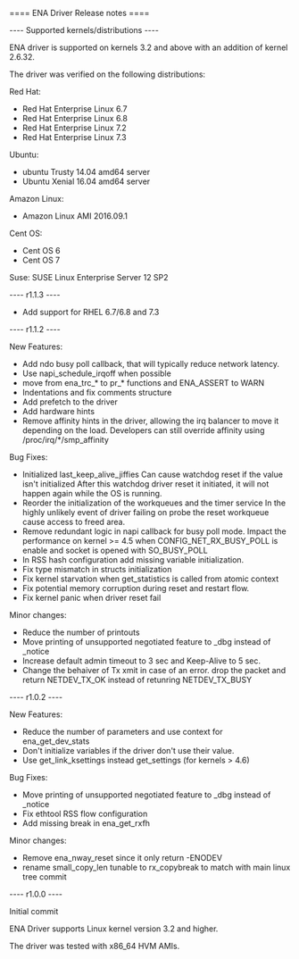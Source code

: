 ==== ENA Driver Release notes ====


---- Supported kernels/distributions ----

ENA driver is supported on kernels 3.2 and above
with an addition of kernel 2.6.32.

The driver was verified on the following distributions:

Red Hat:
* Red Hat Enterprise Linux 6.7
* Red Hat Enterprise Linux 6.8
* Red Hat Enterprise Linux 7.2
* Red Hat Enterprise Linux 7.3

Ubuntu:
* ubuntu Trusty 14.04 amd64 server
* Ubuntu Xenial 16.04 amd64 server

Amazon Linux:
* Amazon Linux AMI 2016.09.1

Cent OS:
* Cent OS 6
* Cent OS 7

Suse:
SUSE Linux Enterprise Server 12 SP2


---- r1.1.3 ----
* Add support for RHEL 6.7/6.8 and 7.3

---- r1.1.2 ----

New Features:
* Add ndo busy poll callback, that will typically reduce network latency.
* Use napi_schedule_irqoff when possible
* move from ena_trc_* to pr_* functions and ENA_ASSERT to WARN
* Indentations and fix comments structure
* Add prefetch to the driver
* Add hardware hints
* Remove affinity hints in the driver, allowing the irq balancer to move
	it depending on the load.
	Developers can still override affinity using /proc/irq/*/smp_affinity

Bug Fixes:
* Initialized last_keep_alive_jiffies
	Can cause watchdog reset if the value isn't initialized
	After this watchdog driver reset it initiated, it will not happen again
	while the OS is running.
* Reorder the initialization of the workqueues and the timer service
	In the highly unlikely event of driver failing on probe the reset workqueue
	cause access to freed area.
* Remove redundant logic in napi callback for busy poll mode.
	Impact the performance on kernel >= 4.5 when CONFIG_NET_RX_BUSY_POLL is enable
		and socket is opened with SO_BUSY_POLL
* In RSS hash configuration add missing variable initialization.
* Fix type mismatch in structs initialization
* Fix kernel starvation when get_statistics is called from atomic context
* Fix potential memory corruption during reset and restart flow.
* Fix kernel panic when driver reset fail

Minor changes:
* Reduce the number of printouts
* Move printing of unsupported negotiated feature to _dbg instead of _notice
* Increase default admin timeout to 3 sec and Keep-Alive to 5 sec.
* Change the behaiver of Tx xmit in case of an error.
        drop the packet and return NETDEV_TX_OK instead of retunring NETDEV_TX_BUSY

---- r1.0.2 ----

New Features:
* Reduce the number of parameters and use context for ena_get_dev_stats
* Don't initialize variables if the driver don't use their value.
* Use get_link_ksettings instead get_settings (for kernels > 4.6)

Bug Fixes:
* Move printing of unsupported negotiated feature to _dbg instead of _notice
* Fix ethtool RSS flow configuration
* Add missing break in ena_get_rxfh

Minor changes:
* Remove ena_nway_reset since it only return -ENODEV
* rename small_copy_len tunable to rx_copybreak to match with main linux tree commit

---- r1.0.0 ----

Initial commit

ENA Driver supports Linux kernel version 3.2 and higher.

The driver was tested with x86_64 HVM AMIs.
